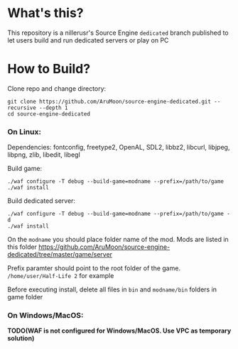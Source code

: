 # What's this?
This repository is a nillerusr's Source Engine `dedicated` branch published to let users build and run dedicated servers or play on PC

# How to Build?
Clone repo and change directory:
```
git clone https://github.com/AruMoon/source-engine-dedicated.git --recursive --depth 1
cd source-engine-dedicated
```
### On Linux:

Dependencies:
fontconfig, freetype2, OpenAL, SDL2, libbz2, libcurl, libjpeg, libpng, zlib, libedit, libegl

Build game:
```
./waf configure -T debug --build-game=modname --prefix=/path/to/game
./waf install
```
Build dedicated server:
```
./waf configure -T debug --build-game=modname --prefix=/path/to/game -d
./waf install
```

On the `modname` you should place folder name of the mod. Mods are listed in this folder https://github.com/AruMoon/source-engine-dedicated/tree/master/game/server

Prefix paramter should point to the root folder of the game. `/home/user/Half-Life 2` for example

Before executing install, delete all files in `bin` and `modname/bin` folders in game folder


### On Windows/MacOS:
**TODO(WAF is not configured for Windows/MacOS. Use VPC as temporary solution)**
